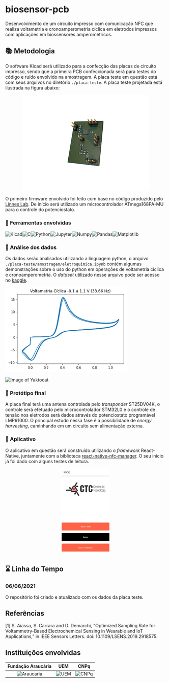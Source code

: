 # biosensor-pcb

Desenvolvimento de um circuito impresso com comunicação NFC que realiza voltametria e cronoamperometria cíclica em eletrodos impressos com aplicações em biossensores amperométricos.

## :books: Metodologia 

O software Kicad será utilizado para a confecção das placas de circuito impresso, sendo que a primeira PCB confeccionada será para testes do código e ruído envolvido na amostragem. A placa teste em questão está com seus arquivos no diretório `./placa-teste`. A placa teste projetada está ilustrada na figura abaixo:

<p align="center">
<img src="https://github.com/LCrozatti/biosensor-pcb/blob/master/placa-teste/images/pcb1.png" alt="pcb" width="400"/>
</p>

O primeiro firmware envolvido foi feito com base no código produzido pelo [Linnes Lab](https://github.com/LinnesLab/LMP91000). De início será utilizado um microcontrolador ATmega168PA-MU para o controle do potenciostato.

### :hammer: Ferramentas envolvidas

[<img align="left" alt="Kicad" height="28px" src="https://user-images.githubusercontent.com/352202/53980744-60746100-4111-11e9-9f8c-17ca6b50efd8.png"/>](https://www.kicad.org/)

[<img align="left" alt="C" height="28px" src="https://cdn.iconscout.com/icon/free/png-512/c-programming-569564.png"/>]()

[<img align="left" alt="Python" height="28px" src="https://upload.wikimedia.org/wikipedia/commons/thumb/c/c3/Python-logo-notext.svg/1200px-Python-logo-notext.svg.png"/>](https://www.python.org/)

[<img align="left" alt="Jupyter" height="28px" src="https://upload.wikimedia.org/wikipedia/commons/thumb/3/38/Jupyter_logo.svg/1200px-Jupyter_logo.svg.png"/>](https://jupyter.org/)

[<img align="left" alt="Numpy" height="28px" src="https://cdn.worldvectorlogo.com/logos/numpy.svg"/>](https://numpy.org/)

[<img align="left" alt="Pandas" height="28px" src="https://upload.wikimedia.org/wikipedia/commons/thumb/2/22/Pandas_mark.svg/1200px-Pandas_mark.svg.png"/>](https://pandas.pydata.org/)

[<img align="left" alt="Matplotlib" height="28px" src="https://upload.wikimedia.org/wikipedia/commons/thumb/0/01/Created_with_Matplotlib-logo.svg/1024px-Created_with_Matplotlib-logo.svg.png"/>](https://numpy.org/)

<br />

### :test_tube: Análise dos dados 

Os dados serão analisados utilizando a linguagem python, o arquivo `./placa-teste/amostragem/eletroquimica.ipynb` contém algumas demonstrações sobre o uso do python em operações de voltametria cíclica e cronoamperometria. O *dataset* utilizado nesse arquivo pode ser acesso no [kaggle](https://ieee-dataport.org/documents/supplementary-material-optimized-sampling-rate-voltammetry-based-electrochemical-sensing).

![Image of Yaktocat](https://github.com/LCrozatti/biosensor-pcb/blob/master/placa-teste/images/amostragem.png)

![Image of Yaktocat](https://github.com/LCrozatti/biosensor-pcb/blob/master/placa-teste/images/amostragem1.png)

### :dart: Protótipo final 

A placa final terá uma antena controlada pelo *transponder* ST25DV04K, o controle será efetuado pelo microcontrolador STM32L0 e o controle de tensão nos eletrodos será dados através do potenciostato programável LMP91000. O principal estudo nessa fase é a possibilidade de *energy harvesting*, caminhando em um circuito sem alimentação externa.

### :iphone: Aplicativo

O aplicativo em questão será construído utilizando o *framework* React-Native, juntamente com a biblioteca [react-native-nfc-manager](https://github.com/whitedogg13/react-native-nfc-manager). O seu início já foi dado com alguns testes de leitura.

<p align="center">
<img src="https://github.com/LCrozatti/biosensor-pcb/blob/master/aplicativo/images/inicio.jpeg" alt="pcb" width="150"/>
</p>

## :hourglass: Linha do Tempo

### 06/06/2021

O repositório foi criado e atualizado com os dados da placa teste.

## Referências

[1] S. Aiassa, S. Carrara and D. Demarchi, "Optimized Sampling Rate for Voltammetry-Based Electrochemical Sensing in Wearable and IoT Applications," in IEEE Sensors Letters. doi: 10.1109/LSENS.2019.2918575.

## Instituições envolvidas

Fundação Araucária  |  UEM       |     CNPq
:----------:|:----------:|:----------:|
<img src="http://www.aintec.com.br/wp-content/uploads/2015/02/araucaria.jpg" alt="Araucaria" width="200"/> | <img src="https://marcoadp.github.io/WebSiteDIN/img/logo-uem2.svg" alt="UEM" width="200"/> | <img src="https://www.gov.br/cnpq/pt-br/canais_atendimento/identidade-visual/logo_cnpq.svg" alt="CNPq" width="200"/>
